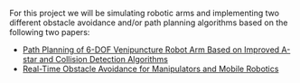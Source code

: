 For this project we will be simulating robotic arms and implementing two different obstacle avoidance and/or path planning algorithms based on the following two papers:

- [Path Planning of 6-DOF Venipuncture Robot Arm Based on Improved A-star and Collision Detection Algorithms](https://ieeexplore.ieee.org/abstract/document/8961668)
- [Real-Time Obstacle Avoidance for Manipulators and Mobile Robotics](https://cs.stanford.edu/group/manips/publications/pdfs/Khatib_1986_IJRR.pdf)

